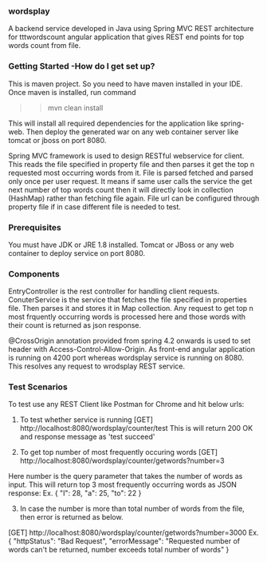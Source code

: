 ### wordsplay ###

A backend service developed in Java using Spring MVC REST architecture for tttwordscount angular application that gives REST end points for top words count from file.

### Getting Started -How do I get set up? ###

This is maven project. So you need to have maven installed in your IDE.
Once maven is installed, run command 
>> mvn clean install

This will install all required dependencies for the application like spring-web.
Then deploy the generated war on any web container server like tomcat or jboss on port 8080.

Spring MVC framework is used to design RESTful webservice for client. This reads the file specified in property file
and then parses it get the top n requested most occurring words from it. File is parsed fetched and parsed only once per user request.
It means if same user calls the service the get next number of top words count then it will directly look in collection (HashMap) rather than
fetching file again. File url can be configured through property file if in case different file is needed to test. 

### Prerequisites ###
You must have JDK or JRE 1.8 installed.
Tomcat or JBoss or any web container to deploy service on port 8080.

### Components ###

EntryController is the rest controller for handling client requests.
ConuterService is the service that fetches the file specified in properties file. Then parses it and stores it in Map collection.
Any request to get top n most frquently occurring words is processed here and those words with their count is returned as json response.

@CrossOrigin annotation provided from spring 4.2 onwards is used to set header with Access-Control-Allow-Origin.
As front-end angular application is running on 4200 port whereas wordsplay service is running on 8080.
This resolves any request to wrodsplay REST service.


### Test Scenarios ###
To test use any REST Client like Postman for Chrome and hit below urls:
1. To test whether service is running
[GET] http://localhost:8080/wordsplay/counter/test 
This is will return 200 OK and response message as 'test succeed'

2. To get top number of most frequently occuring words 
[GET] http://localhost:8080/wordsplay/counter/getwords?number=3

Here number is the query parameter that takes the number of words as input.
This will return top 3 most frequently occurring words as JSON response:
Ex.
{
    "I": 28,
    "a": 25,
    "to": 22
}

3. In case the number is more than total number of words from the file, then error is returned as below.

[GET] http://localhost:8080/wordsplay/counter/getwords?number=3000
Ex.
{
    "httpStatus": "Bad Request",
    "errorMessage": "Requested number of words can't be returned, number exceeds total number of words"
}






